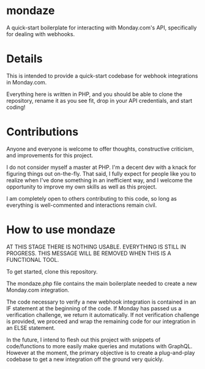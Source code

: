 # mondaze
A quick-start boilerplate for interacting with Monday.com's API, specifically for dealing with webhooks.

# Details
This is intended to provide a quick-start codebase for webhook integrations in Monday.com.

Everything here is written in PHP, and you should be able to clone the repository, rename it as you see fit, drop in your API credentials, and start coding!

# Contributions
Anyone and everyone is welcome to offer thoughts, constructive criticism, and improvements for this project.

I do not consider myself a master at PHP. I'm a decent dev with a knack for figuring things out on-the-fly. That said, I fully expect for people like you to realize when I've done something in an inefficient way, and I welcome the opportunity to improve my own skills as well as this project.

I am completely open to others contributing to this code, so long as everything is well-commented and interactions remain civil.

# How to use mondaze

AT THIS STAGE THERE IS NOTHING USABLE. EVERYTHING IS STILL IN PROGRESS. THIS MESSAGE WILL BE REMOVED WHEN THIS IS A FUNCTIONAL TOOL.

To get started, clone this repository.

The mondaze.php file contains the main boilerplate needed to create a new Monday.com integration.

The code necessary to verify a new webhook integration is contained in an IF statement at the beginning of the code. If Monday has passed us a verification challenge, we return it automatically. If not verification challenge is provided, we proceed and wrap the remaining code for our integration in an ELSE statement.

In the future, I intend to flesh out this project with snippets of code/functions to more easily make queries and mutations with GraphQL. However at the moment, the primary objective is to create a plug-and-play codebase to get a new integration off the ground very quickly.
